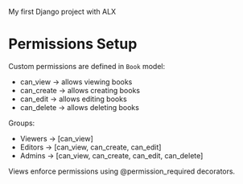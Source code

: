 My first Django project with ALX

# Permissions Setup
Custom permissions are defined in `Book` model:
- can_view → allows viewing books
- can_create → allows creating books
- can_edit → allows editing books
- can_delete → allows deleting books

Groups:
- Viewers → [can_view]
- Editors → [can_view, can_create, can_edit]
- Admins → [can_view, can_create, can_edit, can_delete]

Views enforce permissions using @permission_required decorators.
